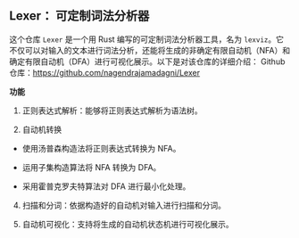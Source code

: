 ## Lexer： 可定制词法分析器

这个仓库 `Lexer` 是一个用 Rust 编写的可定制词法分析器工具，名为 `lexviz`。它不仅可以对输入的文本进行词法分析，还能将生成的非确定有限自动机（NFA）和确定有限自动机（DFA）进行可视化展示。以下是对该仓库的详细介绍：
Github 仓库：https://github.com/nagendrajamadagni/Lexer


**功能**

1. 正则表达式解析：能够将正则表达式解析为语法树。
    
2. 自动机转换
    

- 使用汤普森构造法将正则表达式转换为 NFA。
    
- 运用子集构造算法将 NFA 转换为 DFA。
    
- 采用霍普克罗夫特算法对 DFA 进行最小化处理。
    

4. 扫描和分词：依据构造好的自动机对输入进行扫描和分词。
    
5. 自动机可视化：支持将生成的自动机状态机进行可视化展示。

